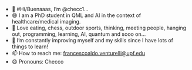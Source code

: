 - 👋 #Hi/Buenaaas, I’m @checc1...
- 😄 I am a PhD student in QML and AI in the context of healthcare/medical imaging.
- 👀 Love eating, chess, outdoor sports, thinking, meeting people, hanging out, programming, learning, AI, quantum and sooo on...
- 🌱 I’m constantly improving myself and my skills since I have lots of things to learn!
- 📫 How to reach me: francescoaldo.venturelli@upf.edu
- 😄 Pronouns: Checco

<!---
checc1/checc1 is a ✨ special ✨ repository because its `README.md` (this file) appears on your GitHub profile.
You can click the Preview link to take a look at your changes.
--->

